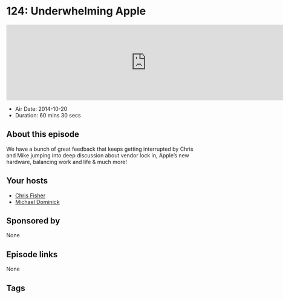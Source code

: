 # 124: Underwhelming Apple

<iframe src="https://player.fireside.fm/v2/MLf2ZzhC+3vSiYA9J?theme=dark" width="740" height="200" frameborder="0" scrolling="no"></iframe>

* Air Date: 2014-10-20
* Duration: 60 mins 30 secs

## About this episode

We have a bunch of great feedback that keeps getting interrupted by Chris and Mike jumping into deep discussion about vendor lock in, Apple’s new hardware, balancing work and life & much more!

## Your hosts
* [Chris Fisher](https://coder.show/hosts/chrislas)
* [Michael Dominick](https://coder.show/hosts/michael)

## Sponsored by

None



## Episode links

None



## Tags


